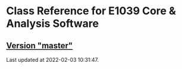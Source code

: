 # Class Reference for E1039 Core & Analysis Software
## [Version "master"](master/)
Last updated at 2022-02-03 10:31:47.

